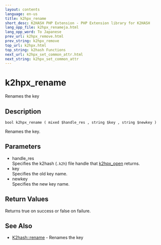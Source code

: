 ```yaml
---
layout: contents
language: en-us
title: k2hpx_rename
short_desc: K2HASH PHP Extension - PHP Extension library for K2HASH
lang_opp_file: k2hpx_renameja.html
lang_opp_word: To Japanese
prev_url: k2hpx_remove.html
prev_string: k2hpx_remove
top_url: k2hpx.html
top_string: k2hash Functions
next_url: k2hpx_set_common_attr.html
next_string: k2hpx_set_common_attr
---
```


# k2hpx_rename
Renames the key

## Description
```
bool k2hpx_rename ( mixed $handle_res , string $key , string $newkey )
```
Renames the key. 

## Parameters
- handle_res  
Specifies the k2hash (`.k2h`) file handle that [k2hpx_open](k2hpx_open.html) returns.
- key  
Specifies the old key name.
- newkey  
Specifies the new key name.

## Return Values
Returns true on success or false on failure. 

## See Also
- [K2hash::rename](k2h_rename.html) - Renames the key

